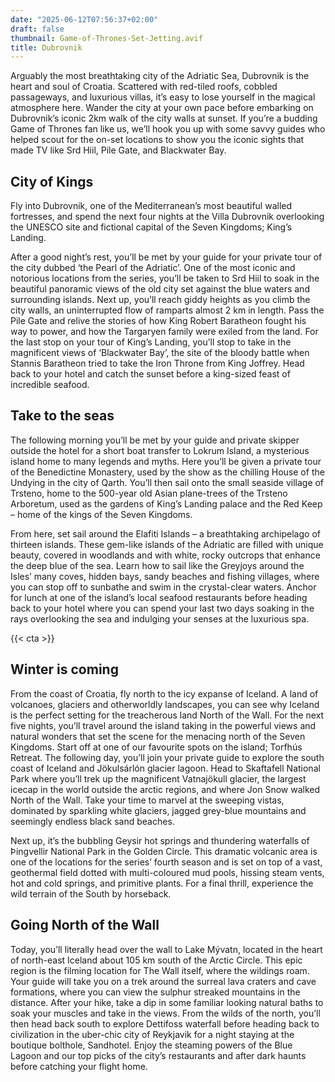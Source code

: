 ```yaml
---
date: "2025-06-12T07:56:37+02:00"
draft: false
thumbnail: Game-of-Thrones-Set-Jetting.avif
title: Dubrovnik
---
```


Arguably the most breathtaking city of the Adriatic Sea, Dubrovnik is the heart and soul of Croatia. Scattered with red-tiled roofs, cobbled passageways, and luxurious villas, it’s easy to lose yourself in the magical atmosphere here. Wander the city at your own pace before embarking on Dubrovnik’s iconic 2km walk of the city walls at sunset. If you’re a budding Game of Thrones fan like us, we’ll hook you up with some savvy guides who helped scout for the on-set locations to show you the iconic sights that made TV like Srd Hiil, Pile Gate, and Blackwater Bay.

## City of Kings

Fly into Dubrovnik, one of the Mediterranean’s most beautiful walled fortresses, and spend the next four nights at the Villa Dubrovnik overlooking the UNESCO site and fictional capital of the Seven Kingdoms; King’s Landing.

After a good night’s rest, you’ll be met by your guide for your private tour of the city dubbed ‘the Pearl of the Adriatic’. One of the most iconic and notorious locations from the series, you’ll be taken to Srd Hiil to soak in the beautiful panoramic views of the old city set against the blue waters and surrounding islands. Next up, you’ll reach giddy heights as you climb the city walls, an uninterrupted flow of ramparts almost 2 km in length. Pass the Pile Gate and relive the stories of how King Robert Baratheon fought his way to power, and how the Targaryen family were exiled from the land. For the last stop on your tour of King’s Landing, you’ll stop to take in the magnificent views of ‘Blackwater Bay’, the site of the bloody battle when Stannis Baratheon tried to take the Iron Throne from King Joffrey. Head back to your hotel and catch the sunset before a king-sized feast of incredible seafood.

## Take to the seas

The following morning you’ll be met by your guide and private skipper outside the hotel for a short boat transfer to Lokrum Island, a mysterious island home to many legends and myths. Here you’ll be given a private tour of the Benedictine Monastery, used by the show as the chilling House of the Undying in the city of Qarth. You’ll then sail onto the small seaside village of Trsteno, home to the 500-year old Asian plane-trees of the Trsteno Arboretum, used as the gardens of King’s Landing palace and the Red Keep – home of the kings of the Seven Kingdoms.

From here, set sail around the Elafiti Islands – a breathtaking archipelago of thirteen islands. These gem-like islands of the Adriatic are filled with unique beauty, covered in woodlands and with white, rocky outcrops that enhance the deep blue of the sea. Learn how to sail like the Greyjoys around the Isles’ many coves, hidden bays, sandy beaches and fishing villages, where you can stop off to sunbathe and swim in the crystal-clear waters. Anchor for lunch at one of the island’s local seafood restaurants before heading back to your hotel where you can spend your last two days soaking in the rays overlooking the sea and indulging your senses at the luxurious spa.

{{< cta >}}

## Winter is coming

From the coast of Croatia, fly north to the icy expanse of Iceland. A land of volcanoes, glaciers and otherworldly landscapes, you can see why Iceland is the perfect setting for the treacherous land North of the Wall. For the next five nights, you’ll travel around the island taking in the powerful views and natural wonders that set the scene for the menacing north of the Seven Kingdoms. Start off at one of our favourite spots on the island; Torfhús Retreat. The following day, you’ll join your private guide to explore the south coast of Iceland and Jökulsárlón glacier lagoon. Head to Skaftafell National Park where you’ll trek up the magnificent Vatnajökull glacier, the largest icecap in the world outside the arctic regions, and where Jon Snow walked North of the Wall. Take your time to marvel at the sweeping vistas, dominated by sparkling white glaciers, jagged grey-blue mountains and seemingly endless black sand beaches.

Next up, it’s the bubbling Geysir hot springs and thundering waterfalls of Þingvellir National Park in the Golden Circle. This dramatic volcanic area is one of the locations for the series’ fourth season and is set on top of a vast, geothermal field dotted with multi-coloured mud pools, hissing steam vents, hot and cold springs, and primitive plants. For a final thrill, experience the wild terrain of the South by horseback.

## Going North of the Wall

Today, you’ll literally head over the wall to Lake Mývatn, located in the heart of north-east Iceland about 105 km south of the Arctic Circle. This epic region is the filming location for The Wall itself, where the wildings roam. Your guide will take you on a trek around the surreal lava craters and cave formations, where you can view the sulphur streaked mountains in the distance. After your hike, take a dip in some familiar looking natural baths to soak your muscles and take in the views. From the wilds of the north, you’ll then head back south to explore Dettifoss waterfall before heading back to civilization in the uber-chic city of Reykjavik for a night staying at the boutique bolthole, Sandhotel. Enjoy the steaming powers of the Blue Lagoon and our top picks of the city’s restaurants and after dark haunts before catching your flight home.
